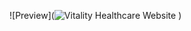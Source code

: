 ![Preview](![Vitality Healthcare Website](https://github.com/Usef-Ali/Vitality-Medical-Center/assets/152383333/561fc711-3ccc-404d-8d1b-399eb43c7820)
)

